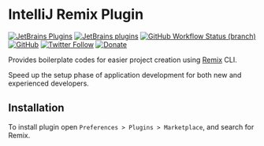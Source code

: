 # IntelliJ Remix Plugin

[![JetBrains Plugins](https://img.shields.io/jetbrains/plugin/v/18753-remix)](https://plugins.jetbrains.com/plugin/18753-remix)
[![JetBrains plugins](https://img.shields.io/jetbrains/plugin/d/18753-remix)](https://plugins.jetbrains.com/plugin/18753-remix/versions)
[![GitHub Workflow Status (branch)](https://img.shields.io/github/actions/workflow/status/nekofar/intellij-remix/build.yml)](https://github.com/nekofar/intellij-remix/actions/workflows/build.yml)
[![GitHub](https://img.shields.io/github/license/nekofar/intellij-remix)](https://github.com/nekofar/intellij-remix/blob/master/LICENSE)
[![Twitter Follow](https://img.shields.io/badge/follow-%40nekofar-1DA1F2?logo=twitter&style=flat)](https://twitter.com/nekofar)
[![Donate](https://img.shields.io/badge/donate-nekofar.crypto-a2b9bc?logo=ko-fi&logoColor=white)](https://ud.me/nekofar.crypto)


<!-- Plugin description -->
Provides boilerplate codes for easier project creation using [Remix](https://remix.run) CLI.

Speed up the setup phase of application development for both new and experienced developers.
<!-- Plugin description end -->

## Installation

To install plugin open `Preferences > Plugins > Marketplace`, and search for Remix.
